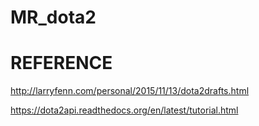 # MR_dota2

# REFERENCE
http://larryfenn.com/personal/2015/11/13/dota2drafts.html

https://dota2api.readthedocs.org/en/latest/tutorial.html
